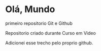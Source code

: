 # Olá, Mundo

 primeiro repositorio Git e Github

 Repositorio criado durante Curso em Video
 
 Adicionei esse trecho pelo proprio github.
